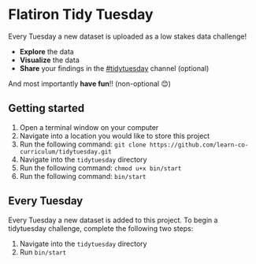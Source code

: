 # Flatiron Tidy Tuesday

Every Tuesday a new dataset is uploaded as a low stakes data challenge!
- **Explore** the data
- **Visualize** the data
- **Share** your findings in the [#tidytuesday](https://flatiron-school.slack.com/archives/C041Q4TCL13) channel (optional) 

And most importantly **have fun**!! (non-optional 😊)

## Getting started

1. Open a terminal window on your computer
2. Navigate into a location you would like to store this project
3. Run the following command: `git clone https://github.com/learn-co-curriculum/tidytuesday.git`
4. Navigate into the `tidytuesday` directory
5. Run the following command: `chmod u+x bin/start`
6. Run the following command: `bin/start`

## Every Tuesday
Every Tuesday a new dataset is added to this project. To begin a tidytuesday challenge, complete the following two steps:
1. Navigate into the `tidytuesday` directory
2. Run `bin/start`


